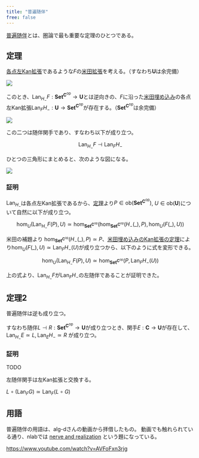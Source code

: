 ```yaml
---
title: "普遍随伴"
free: false
---
```


[普遍随伴](#用語)とは、圏論で最も重要な定理のひとつである。

## 定理

[各点左Kan拡張](./pointwise-kan-extension)であるような$F$の[米田拡張](./yoneda-extension)を考える。（すなわち$\mathbf{U}$は余完備）

[![](https://storage.googleapis.com/zenn-user-upload/c0c7c7bcc266-20250315.png)](https://q.uiver.app/#q=WzAsMyxbMCwwLCJcXG1hdGhiZntDfSJdLFsxLDEsIlxcbWF0aGJme1V9Il0sWzAsMSwiXFxtYXRoYmZ7U2V0fV57XFxtYXRoYmZ7Q31eXFxtYXRocm17b3B9fSJdLFswLDEsIkYiXSxbMCwyLCJIXy0iLDJdLFsyLDEsIlxcbWF0aHJte0xhbn1fe0hfLX0gRiIsMl0sWzMsNSwiXFxldGEiLDIseyJzaG9ydGVuIjp7InNvdXJjZSI6MjAsInRhcmdldCI6MjB9LCJlZGdlX2FsaWdubWVudCI6eyJzb3VyY2UiOmZhbHNlLCJ0YXJnZXQiOmZhbHNlfX1dXQ==)

このとき、$\mathrm{Lan}_{H_-} F : \mathbf{Set}^{\mathbf{C}^\mathrm{op}} \to \mathbf{U}$とは逆向きの、$F$に沿った[米田埋め込み](./yoneda-embedding)の各点左Kan拡張$\mathrm{Lan}_F H_- : \mathbf{U} \to \mathbf{Set}^{\mathbf{C}^\mathrm{op}}$が存在する。（$\mathbf{Set}^{\mathbf{C}^\mathrm{op}}$は余完備）

[![](https://storage.googleapis.com/zenn-user-upload/af7e137b05a5-20250315.png)](https://q.uiver.app/#q=WzAsMyxbMCwwLCJcXG1hdGhiZntDfSJdLFswLDEsIlxcbWF0aGJme1V9Il0sWzEsMSwiXFxtYXRoYmZ7U2V0fV57XFxtYXRoYmZ7Q31eXFxtYXRocm17b3B9fSJdLFswLDEsIkYiLDJdLFswLDIsIkhfLSJdLFsxLDIsIlxcbWF0aHJte0xhbn1fRiBIXy0iLDJdLFs0LDUsIlxcZXBzaWxvbiIsMix7Im9mZnNldCI6Miwic2hvcnRlbiI6eyJzb3VyY2UiOjIwLCJ0YXJnZXQiOjIwfSwiZWRnZV9hbGlnbm1lbnQiOnsic291cmNlIjpmYWxzZSwidGFyZ2V0IjpmYWxzZX19XV0=)

この二つは随伴関手であり、すなわち以下が成り立つ。

$$
\mathrm{Lan}_{H_-} F \dashv \mathrm{Lan}_F H_-
$$

ひとつの三角形にまとめると、次のような図になる。

[![](https://storage.googleapis.com/zenn-user-upload/dbcd31c0b38e-20250315.png)](https://q.uiver.app/#q=WzAsMyxbMCwwLCJcXG1hdGhiZntDfSJdLFsyLDIsIlxcbWF0aGJme1V9Il0sWzAsMiwiXFxtYXRoYmZ7U2V0fV57XFxtYXRoYmZ7Q31eXFxtYXRocm17b3B9fSJdLFswLDEsIkYiXSxbMCwyLCJIXy0iLDJdLFsxLDIsIlxcbWF0aHJte0xhbn1fRiBIXy0iLDIseyJjdXJ2ZSI6MX1dLFsyLDEsIlxcbWF0aHJte0xhbn1fe0hfLX0gRiIsMix7ImN1cnZlIjoxfV0sWzYsNSwiIiwyLHsibGV2ZWwiOjEsInN0eWxlIjp7Im5hbWUiOiJhZGp1bmN0aW9uIn19XV0=)

### 証明

$\mathrm{Lan}_{H_-}$は各点左Kan拡張であるから、[定理](./pointwise-kan-extension#定理2)より$P \in \mathrm{ob}(\mathbf{Set}^{\mathbf{C}^\mathrm{op}})$, $U \in \mathrm{ob}(\mathbf{U})$について自然に以下が成り立つ。

$$
\hom_U(\mathrm{Lan}_{H_-} F(P), U) \simeq \hom_{\mathbf{Set}^{\mathbf{C}^\mathrm{op}}}(\hom_{\mathbf{Set}^{\mathbf{C}^\mathrm{op}}}(H_-(\_), P), \hom_U(F(\_), U))
$$

米田の補題より $\hom_{\mathbf{Set}^{\mathbf{C}^\mathrm{op}}}(H_-(\_), P) \simeq P$、[米田埋め込みのKan拡張の定理](./kan-extension-of-yoneda-embedding#定理)により$\hom_U(F(\_), U) \simeq \mathrm{Lan}_F H_-(U)$が成り立つから、以下のように式を変形できる。

$$
\hom_U(\mathrm{Lan}_{H_-} F(P), U) \simeq \hom_{\mathbf{Set}^{\mathbf{C}^\mathrm{op}}}(P, \mathrm{Lan}_F H_-(U))
$$

上の式より、$\mathrm{Lan}_{H_-} F$が$\mathrm{Lan}_F H_-$の左随伴であることが証明できた。

## 定理2

普遍随伴は逆も成り立つ。

すなわち随伴$L \dashv R : \mathbf{Set}^{\mathbf{C}^\mathrm{op}} \to \mathbf{U}$が成り立つとき、関手$E : \mathbf{C} \to \mathbf{U}$が存在して、$\mathrm{Lan}_{H_-} E \simeq L, \mathrm{Lan}_E H_- \simeq R$ が成り立つ。

### 証明

TODO

左随伴関手は左Kan拡張と交換する。

$L \circ (\mathrm{Lan}_F G) \simeq \mathrm{Lan}_F (L \circ G)$

## 用語

普遍随伴の用語は、alg-dさんの動画から拝借したもの。
動画でも触れられている通り、nlabでは [nerve and realization](https://ncatlab.org/nlab/show/nerve+and+realization) という題になっている。

https://www.youtube.com/watch?v=AVFoFxn3rjg
